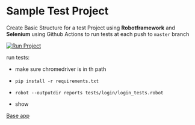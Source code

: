 # Sample Test Project

Create Basic Structure for a test Project using **Robotframework** and **Selenium** using Github Actions to run tests at each push to `master` branch

[![Run Project](https://github.com/doamaral/learn-robotframework/actions/workflows/first_workflow.yml/badge.svg)](https://github.com/doamaral/learn-robotframework/actions/workflows/first_workflow.yml)

run tests:
- make sure chromedriver is in th path
- `pip install -r requirements.txt`
- `robot --outputdir reports tests/login/login_tests.robot`

- show

[Base app](https://the-internet.herokuapp.com/)
